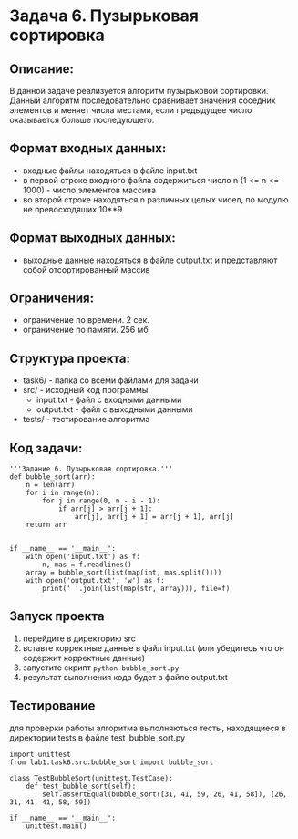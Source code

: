 Задача 6. Пузырьковая сортировка
================================
Описание:
--------------------------------
В данной задаче реализуется алгоритм пузырьковой сортировки. Данный алгоритм последовательно сравнивает значения соседних элементов и меняет числа местами, если предыдущее число оказывается больше последующего. 

Формат входных данных:
------------------------------
* входные файлы находяться в файле input.txt
* в первой строке входного файла содержиться число n (1 <= n <= 1000) - число элементов массива
* во второй строке находяться n различных целых чисел, по модулю не превосходящих 10**9

Формат выходных данных:
--------------------
* выходные данные находяться в файле output.txt и представляют собой отсортированный массив
  
Ограничения:
--------
* ограничение по времени. 2 сек.
* ограничение по памяти. 256 мб

Структура проекта:
-------
* task6/ - папка со всеми файлами для задачи
* src/ - исходный код программы
    * input.txt - файл с входными данными
    * output.txt - файл с выходными данными
* tests/ - тестирование алгоритма

Код задачи:
---------
```
'''Задание 6. Пузырьковая сортировка.'''
def bubble_sort(arr):
    n = len(arr)
    for i in range(n):
        for j in range(0, n - i - 1):
            if arr[j] > arr[j + 1]:
                arr[j], arr[j + 1] = arr[j + 1], arr[j]
    return arr


if __name__ == '__main__':
    with open('input.txt') as f:
        n, mas = f.readlines()
    array = bubble_sort(list(map(int, mas.split())))
    with open('output.txt', 'w') as f:
        print(' '.join(list(map(str, array))), file=f)
```

Запуск проекта
--------
1. перейдите в директорию src
2. вставте корректные данные в файл input.txt (или убедитесь что он содержит корректные данные)
3. запустите скрипт ```python bubble_sort.py```
4. результат выполнения кода будет в файле output.txt

Тестирование
----------
для проверки работы алгоритма выполняються тесты, находящиеся в директории tests в файле test_bubble_sort.py

```
import unittest
from lab1.task6.src.bubble_sort import bubble_sort

class TestBubbleSort(unittest.TestCase):
    def test_bubble_sort(self):
        self.assertEqual(bubble_sort([31, 41, 59, 26, 41, 58]), [26, 31, 41, 41, 58, 59])

if __name__ == '__main__':
    unittest.main()
```


